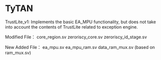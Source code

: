 # TyTAN

TrustLite_v1: Implements the basic EA_MPU functionality, but does not take into account the contents of TrustLite related to exception engine. 

Modified File：
core_region.sv
zeroriscy_core.sv
zeroriscy_id_stage.sv

New Added File：
ea_mpu.sv
ea_mpu_ram.sv
data_ram_mux.sv (based on ram_mux.sv)
